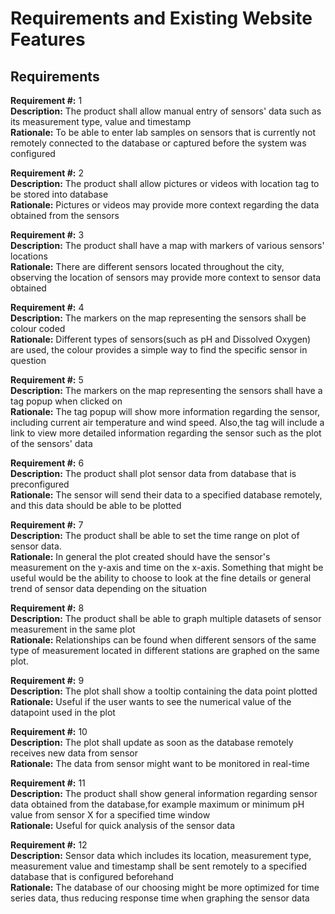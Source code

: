 # Requirements and Existing Website Features

## Requirements

**Requirement #:** 1 <br/>
**Description:** The product shall allow manual entry of sensors' data such as its measurement type, value and timestamp <br/>
**Rationale:** To be able to enter lab samples on sensors that is currently not remotely connected to the database or captured before the system was configured<br/>

**Requirement #:** 2 <br/>
**Description:** The product shall allow pictures or videos with location tag to be stored into database <br/>
**Rationale:** Pictures or videos may provide more context regarding the data obtained from the sensors <br/>

**Requirement #:** 3<br/>
**Description:** The product shall have a map with markers of various sensors' locations<br/>
**Rationale:** There are different sensors located throughout the city, observing the location of sensors may provide more context to sensor data obtained <br/>

**Requirement #:** 4<br/>
**Description:** The markers on the map representing the sensors shall be colour coded<br/>
**Rationale:** Different types of sensors(such as pH and Dissolved Oxygen) are used, the colour provides a simple way to find the specific sensor in question<br/>

**Requirement #:** 5 <br/>
**Description:** The markers on the map representing the sensors shall have a tag popup when clicked on<br/>
**Rationale:** The tag popup will show more information regarding the sensor, including current air temperature and wind speed. Also,the tag will include a link to view more detailed information regarding the sensor such as the plot of the sensors' data<br/>

**Requirement #:** 6<br/>
**Description:** The product shall plot sensor data from database that is preconfigured<br/>
**Rationale:** The sensor will send their data to a specified database remotely, and this data should be able to be plotted<br/>

**Requirement #:** 7<br/>
**Description:** The product shall be able to set the time range on plot of sensor data. <br/>
**Rationale:** In general the plot created should have the sensor's measurement on the y-axis and time on the x-axis. Something that might be useful would be the ability to choose to look at the fine details or general trend of sensor data depending on the situation<br/>

**Requirement #:** 8 <br/>
**Description:** The product shall be able to graph multiple datasets of sensor measurement in the same plot<br/>
**Rationale:** Relationships can be found when different sensors of the same type of measurement located in different stations are graphed on the same plot.<br/>

**Requirement #:** 9 <br/>
**Description:** The plot shall show a tooltip containing the data point plotted<br/>
**Rationale:** Useful if the user wants to see the numerical value of the datapoint used in the plot<br/>

**Requirement #:** 10 <br/>
**Description:** The plot shall update as soon as the database remotely receives new data from sensor<br/>
**Rationale:** The data from sensor might want to be monitored in real-time<br/>

**Requirement #:** 11<br/>
**Description:**  The product shall show general information regarding sensor data obtained from the database,for example maximum or minimum pH value from sensor X for a specified time window<br/>
**Rationale:** Useful for quick analysis of the sensor data<br/>

**Requirement #:**  12 <br/>
**Description:** Sensor data which includes its location, measurement type, measurement value and timestamp shall be sent remotely to a specified database that is configured beforehand <br/>
**Rationale:** The database of our choosing might be more optimized for time series data, thus reducing response time when graphing the sensor data<br/>
